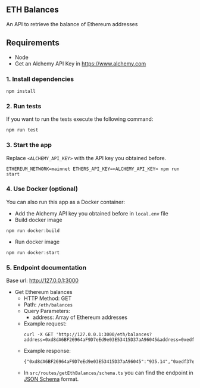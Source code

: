 ## ETH Balances
An API to retrieve the balance of Ethereum addresses

## Requirements
- Node
- Get an Alchemy API Key in https://www.alchemy.com

### 1. Install dependencies
```
npm install
```

### 2. Run tests
If you want to run the tests execute the following command:
```
npm run test
```

### 3. Start the app
Replace `<ALCHEMY_API_KEY>` with the API key you obtained before.
```
ETHEREUM_NETWORK=mainnet ETHERS_API_KEY=<ALCHEMY_API_KEY> npm run start
```
### 4. Use Docker (optional)
You can also run this app as a Docker container:
- Add the Alchemy API key you obtained before in `local.env` file
- Build docker image
```
npm run docker:build
```
- Run docker image
```
npm run docker:start
```

### 5. Endpoint documentation
Base url: http://127.0.0.1:3000

- Get Ethereum balances
  - HTTP Method: GET
  - Path: `/eth/balances`
  - Query Parameters:
    - address: Array of Ethereum addresses
  - Example request:
    ```
    curl -X GET 'http://127.0.0.1:3000/eth/balances?address=0xd8dA6BF26964aF9D7eEd9e03E53415D37aA96045&address=0xedf37e7fc70a97c5d1752cd909e0183b5bd23b27&address=0xb794f5ea0ba39494ce839613fffba74279579268'
    ```
  - Example response:
    ```
    {"0xd8dA6BF26964aF9D7eEd9e03E53415D37aA96045":"935.14","0xedf37e7fc70a97c5d1752cd909e0183b5bd23b27":"0.007021","0xb794f5ea0ba39494ce839613fffba74279579268":"0.4895"}
    ```
  - In `src/routes/getEthBalances/schema.ts` you can find the endpoint in [JSON Schema]([https://json-schema.org]) format.

